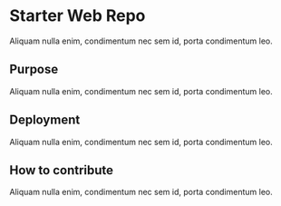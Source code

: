 # Starter Web Repo

Aliquam nulla enim, condimentum nec sem id, porta condimentum leo.

## Purpose

Aliquam nulla enim, condimentum nec sem id, porta condimentum leo.

## Deployment

Aliquam nulla enim, condimentum nec sem id, porta condimentum leo.

## How to contribute

Aliquam nulla enim, condimentum nec sem id, porta condimentum leo.